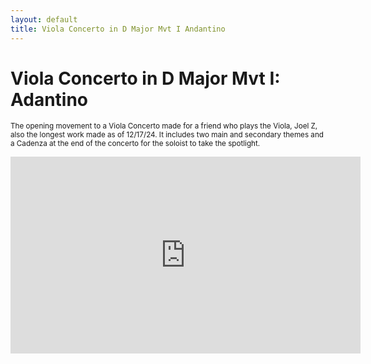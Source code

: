 ```yaml
---
layout: default
title: Viola Concerto in D Major Mvt I Andantino
---
```


# Viola Concerto in D Major Mvt I: Adantino

<small>The opening movement to a Viola Concerto made for a friend who plays the Viola, Joel Z, also the longest work made as of 12/17/24. It includes two main and secondary themes and a Cadenza at the end of the concerto for the soloist to take the spotlight.</small>

<iframe width="560" height="315" src="https://www.youtube.com/embed/VfSRPqJkjQY" frameborder="0" allow="accelerometer; autoplay; clipboard-write; encrypted-media; gyroscope; picture-in-picture" allowfullscreen></iframe>
